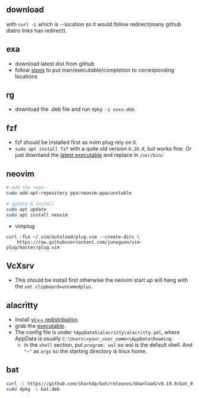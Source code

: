 ## download
with `curl -L` which is --location so it would follow redirect(many github distro links has redirect).

## exa
* download latest dist from github 
* follow [stpes](https://the.exa.website/install/linux) to put man/executable/completion to corresponding locations

## rg
* download the .deb file and run `dpkg -i xxxx.deb`.

## fzf
* fzf should be installed first as nvim plug rely on it.
* `sudo apt install fzf` with a quite old version `0.20.0`, but works fine. Or just downlaod the [latest executable](https://github.com/junegunn/fzf/releases?page=1) and replace in `/usr/bin/`


## neovim
```bash
# add the repo
sudo add-apt-repository ppa:neovim-ppa/unstable

# update & install
sudo apt update
sudo apt install neovim
```
* vimplug
```
curl -fLo ~/.vim/autoload/plug.vim --create-dirs \
    https://raw.githubusercontent.com/junegunn/vim-plug/master/plug.vim
```

## VcXsrv
* This should be install first otherwise the neovim start up will hang with the `set clipboard=unnamedplus`.

## alacritty
* Install [vc++ redistribution](https://docs.microsoft.com/en-us/cpp/windows/latest-supported-vc-redist?view=msvc-170)
* grab the [executable](https://github.com/alacritty/alacritty/releases).
* The config file is under `%AppData%\alacritty\alacritty.yml`, where AppData is usually `C:\Users\<your_user_name>\AppData\Roaming`.
    * in the `shell` section, put `program: wsl` so wsl is the default shell. And `"~"` as `args` so the starting directory is linux home.

## bat
```bash 
curl -L https://github.com/sharkdp/bat/releases/download/v0.19.0/bat_0.19.0_amd64.deb --output bat.deb
sudo dpkg -i bat.deb

```
